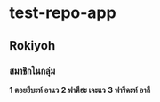 # test-repo-app  
## Rokiyoh  
### สมาชิกในกลุ่ม  
__1 ตอยยีบะห์ อาแว__
__2 ฟาตีฮะ เจะแว__
__3 ฟารีดะห์ อาลี__
